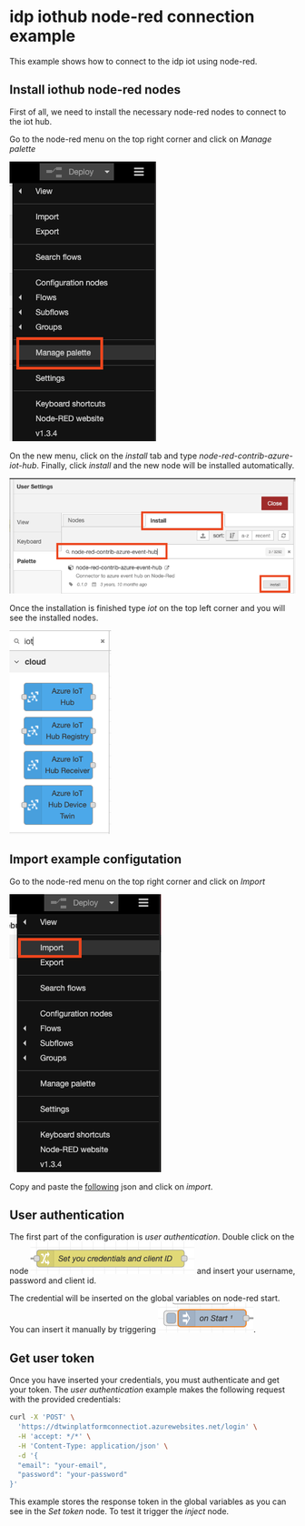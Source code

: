 # idp iothub node-red connection example

This example shows how to connect to the idp iot using node-red. 

## Install iothub node-red nodes

First of all, we need to install the necessary node-red nodes to connect to the iot hub.

Go to the node-red menu on the top right corner and click on *Manage palette*

![alt text](https://github.com/JoBaAl/idp-iothub-connection-examples/blob/main/img/img-manage-palette.png)

On the new menu, click on the *install* tab and type *node-red-contrib-azure-iot-hub*. Finally, click *install* and the new node will be installed automatically.

![alt text](https://github.com/JoBaAl/idp-iothub-connection-examples/blob/main/img/install-node-red-iothub-node.png)

Once the installation is finished type *iot* on the top left corner and you will see the installed nodes.

![alt text](https://github.com/JoBaAl/idp-iothub-connection-examples/blob/main/img/iothub-nodes.png)

## Import example configutation

Go to the node-red menu on the top right corner and click on *Import*

![alt text](https://github.com/JoBaAl/idp-iothub-connection-examples/blob/main/img/import-node-red-configuration.png)

Copy and paste the [following](https://github.com/JoBaAl/idp-iothub-connection-examples/blob/main/node-red/example.json) json and click on *import*.

## User authentication

The first part of the configuration is *user authentication*. Double click on the node ![alt text](https://github.com/JoBaAl/idp-iothub-connection-examples/blob/main/img/node-credentials.png) and insert your username, password and client id.

The credential will be inserted on the global variables on node-red start. You can insert it manually by triggering ![alt text](https://github.com/JoBaAl/idp-iothub-connection-examples/blob/main/img/node-on-start.png).

## Get user token

Once you have inserted your credentials, you must authenticate and get your token. The *user authentication* example makes the following request with the provided credentials:

```zsh
curl -X 'POST' \
  'https://dtwinplatformconnectiot.azurewebsites.net/login' \
  -H 'accept: */*' \
  -H 'Content-Type: application/json' \
  -d '{
  "email": "your-email",
  "password": "your-password"
}'
```

This example stores the response token in the global variables as you can see in the *Set token* node. To test it trigger the *inject* node.




